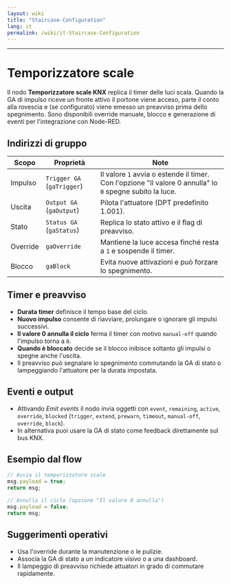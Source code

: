 ```yaml
---
layout: wiki
title: "Staircase-Configuration"
lang: it
permalink: /wiki/it-Staircase-Configuration
---
```

---
# Temporizzatore scale
Il nodo **Temporizzatore scale KNX** replica il timer delle luci scala. Quando la GA di impulso riceve un fronte attivo il portone viene acceso, parte il conto alla rovescia e (se configurato) viene emesso un preavviso prima dello spegnimento. Sono disponibili override manuale, blocco e generazione di eventi per l'integrazione con Node-RED.
## Indirizzi di gruppo
|Scopo|Proprietà|Note|
|--|--|--|
| Impulso | `Trigger GA` (`gaTrigger`) | Il valore `1` avvia o estende il timer. Con l'opzione "Il valore 0 annulla" lo `0` spegne subito la luce. |
| Uscita | `Output GA` (`gaOutput`) | Pilota l'attuatore (DPT predefinito 1.001). |
| Stato | `Status GA` (`gaStatus`) | Replica lo stato attivo e il flag di preavviso. |
| Override | `gaOverride` | Mantiene la luce accesa finché resta a `1` e sospende il timer. |
| Blocco | `gaBlock` | Evita nuove attivazioni e può forzare lo spegnimento. |
## Timer e preavviso
- **Durata timer** definisce il tempo base del ciclo.
- **Nuovo impulso** consente di riavviare, prolungare o ignorare gli impulsi successivi.
- **Il valore 0 annulla il ciclo** ferma il timer con motivo `manual-off` quando l'impulso torna a `0`.
- **Quando è bloccato** decide se il blocco inibisce soltanto gli impulsi o spegne anche l'uscita.
- Il preavviso può segnalare lo spegnimento commutando la GA di stato o lampeggiando l'attuatore per la durata impostata.
## Eventi e output
- Attivando *Emit events* il nodo invia oggetti con `event`, `remaining`, `active`, `override`, `blocked` (`trigger`, `extend`, `prewarn`, `timeout`, `manual-off`, `override`, `block`).
- In alternativa puoi usare la GA di stato come feedback direttamente sul bus KNX.
## Esempio dal flow
```javascript
// Avvia il temporizzatore scale
msg.payload = true;
return msg;
```
```javascript
// Annulla il ciclo (opzione "Il valore 0 annulla")
msg.payload = false;
return msg;
```
## Suggerimenti operativi
- Usa l'override durante la manutenzione o le pulizie.
- Associa la GA di stato a un indicatore visivo o a una dashboard.
- Il lampeggio di preavviso richiede attuatori in grado di commutare rapidamente.
